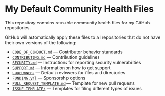 # My Default Community Health Files

This repository contains reusable community health files for my GitHub repositories.

GitHub will automatically apply these files to all repositories that do not have their own versions of the following:

- [`CODE_OF_CONDUCT.md`](./CODE_OF_CONDUCT.md) — Contributor behavior standards
- [`CONTRIBUTING.md`](./CONTRIBUTING.md) — Contribution guidelines
- [`SECURITY.md`](./SECURITY.md) — Instructions for reporting security vulnerabilities
- [`SUPPORT.md`](./SUPPORT.md) — Information on how to get support
- [`CODEOWNERS`](./CODEOWNERS) — Default reviewers for files and directories
- [`FUNDING.yml`](./.github/FUNDING.yml) — Sponsorship options
- [`PULL_REQUEST_TEMPLATE.md`](./.github/PULL_REQUEST_TEMPLATE.md) — Template for new pull requests
- [`ISSUE_TEMPLATE/`](./.github/ISSUE_TEMPLATE/) — Templates for filing different types of issues
